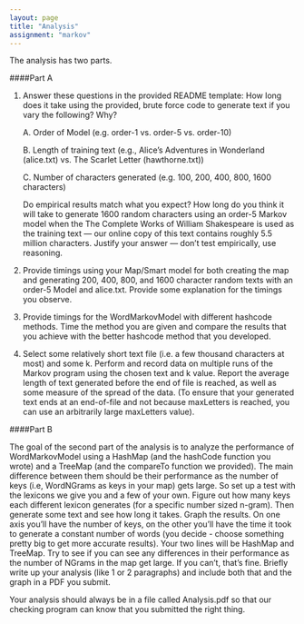 ```yaml
---
layout: page
title: "Analysis"
assignment: "markov"
---
```


The analysis has two parts.

####Part A

1. Answer these questions in the provided README template:
How long does it take using the provided, brute force code to generate text if you vary the following? Why?

	<p>A. Order of Model (e.g. order-1 vs. order-5 vs. order-10) </p>

	<p>B. Length of training text (e.g., Alice’s Adventures in Wonderland (alice.txt) vs. The Scarlet Letter  (hawthorne.txt)) </p>

	<p>C. Number of characters generated (e.g. 100, 200, 400, 800, 1600 characters)  </p>

	Do empirical results match what you expect? How long do you think it will take to generate 1600 random characters using an order-5 Markov model when the The Complete Works of William Shakespeare is used as the training text — our online copy of this text contains roughly 5.5 million characters. Justify your answer — don’t test empirically, use reasoning.

2. Provide timings using your Map/Smart model for both creating the map and generating 200, 400, 800, and 1600 character random texts with an order-5 Model and alice.txt. Provide some explanation for the timings you observe.

3. Provide timings for the WordMarkovModel with different hashcode methods. Time the method you are given and compare the results that you achieve with the better hashcode method that you developed.

4. Select some relatively short text file (i.e. a few thousand characters at most) and some k. Perform and record data on multiple runs of the Markov program using the chosen text and k value. Report the average length of text generated before the end of file is reached, as well as some measure of the spread of the data. (To ensure that your generated text ends at an end-of-file and not because maxLetters is reached, you can use an arbitrarily large maxLetters value).

####Part B

The goal of the second part of the analysis is to analyze the performance of WordMarkovModel using a HashMap (and the hashCode function you wrote) and a TreeMap (and the compareTo function we provided). The main difference between them should be their performance as the number of keys (i.e, WordNGrams as keys in your map) gets large. So set up a test with the lexicons we give you and a few of your own. Figure out how many keys each different lexicon generates (for a specific number sized n-gram). Then generate some text and see how long it takes. Graph the results. On one axis you’ll have the number of keys, on the other you’ll have the time it took to generate a constant number of words (you decide - choose something pretty big to get more accurate results). Your two lines will be HashMap and TreeMap. Try to see if you can see any differences in their performance as the number of NGrams in the map get large. If you can’t, that’s fine. Briefly write up your analysis (like 1 or 2 paragraphs) and include both that and the graph in a PDF you submit.

Your analysis should always be in a file called Analysis.pdf so that our checking program can know that you submitted the right thing.

